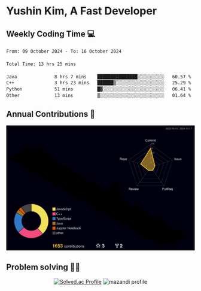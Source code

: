 # Yushin Kim, A Fast Developer

## Weekly Coding Time 💻

<!--START_SECTION:waka-->

```txt
From: 09 October 2024 - To: 16 October 2024

Total Time: 13 hrs 25 mins

Java              8 hrs 7 mins    ███████████████░░░░░░░░░░   60.57 %
C++               3 hrs 23 mins   ██████▒░░░░░░░░░░░░░░░░░░   25.29 %
Python            51 mins         █▓░░░░░░░░░░░░░░░░░░░░░░░   06.41 %
Other             13 mins         ▒░░░░░░░░░░░░░░░░░░░░░░░░   01.64 %
```

<!--END_SECTION:waka-->

## Annual Contributions 🏃

![](./profile-3d-contrib/profile-night-rainbow.svg)

## Problem solving 👨‍💻

<div align="center">

[![Solved.ac Profile](http://mazassumnida.wtf/api/v2/generate_badge?boj=kys010306)](https://solved.ac/kys010306)
![mazandi profile](http://mazandi.herokuapp.com/api?handle=kys010306&theme=dark)

</div>
